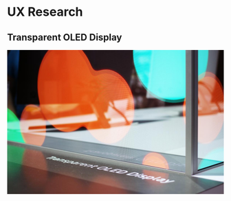 # UX Research

## Transparent OLED Display

<kbd>
   <img src="images/TransparentOLED.jpg">
 </kbd>
